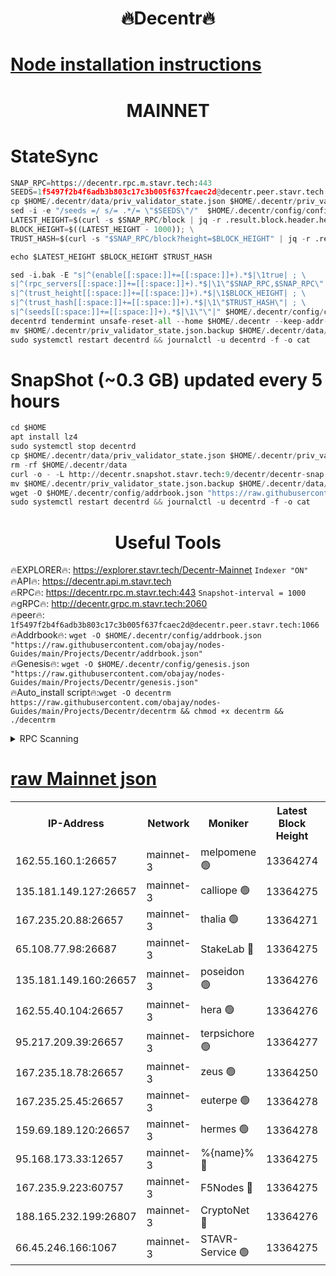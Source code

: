 <h1 align="center"> 🔥Decentr🔥</h1>

[Node installation instructions](https://github.com/obajay/nodes-Guides/tree/main/Projects/Decentr)
=
<h1 align="center"> MAINNET</h1>

# StateSync
```python
SNAP_RPC=https://decentr.rpc.m.stavr.tech:443
SEEDS=1f5497f2b4f6adb3b803c17c3b005f637fcaec2d@decentr.peer.stavr.tech:1066
cp $HOME/.decentr/data/priv_validator_state.json $HOME/.decentr/priv_validator_state.json.backup
sed -i -e "/seeds =/ s/= .*/= \"$SEEDS\"/"  $HOME/.decentr/config/config.toml
LATEST_HEIGHT=$(curl -s $SNAP_RPC/block | jq -r .result.block.header.height); \
BLOCK_HEIGHT=$((LATEST_HEIGHT - 1000)); \
TRUST_HASH=$(curl -s "$SNAP_RPC/block?height=$BLOCK_HEIGHT" | jq -r .result.block_id.hash)

echo $LATEST_HEIGHT $BLOCK_HEIGHT $TRUST_HASH

sed -i.bak -E "s|^(enable[[:space:]]+=[[:space:]]+).*$|\1true| ; \
s|^(rpc_servers[[:space:]]+=[[:space:]]+).*$|\1\"$SNAP_RPC,$SNAP_RPC\"| ; \
s|^(trust_height[[:space:]]+=[[:space:]]+).*$|\1$BLOCK_HEIGHT| ; \
s|^(trust_hash[[:space:]]+=[[:space:]]+).*$|\1\"$TRUST_HASH\"| ; \
s|^(seeds[[:space:]]+=[[:space:]]+).*$|\1\"\"|" $HOME/.decentr/config/config.toml
decentrd tendermint unsafe-reset-all --home $HOME/.decentr --keep-addr-book
mv $HOME/.decentr/priv_validator_state.json.backup $HOME/.decentr/data/priv_validator_state.json
sudo systemctl restart decentrd && journalctl -u decentrd -f -o cat
```
# SnapShot (~0.3 GB) updated every 5 hours
```python
cd $HOME
apt install lz4
sudo systemctl stop decentrd
cp $HOME/.decentr/data/priv_validator_state.json $HOME/.decentr/priv_validator_state.json.backup
rm -rf $HOME/.decentr/data
curl -o - -L http://decentr.snapshot.stavr.tech:9/decentr/decentr-snap.tar.lz4 | lz4 -c -d - | tar -x -C $HOME/.decentr --strip-components 2
mv $HOME/.decentr/priv_validator_state.json.backup $HOME/.decentr/data/priv_validator_state.json
wget -O $HOME/.decentr/config/addrbook.json "https://raw.githubusercontent.com/obajay/nodes-Guides/main/Projects/Decentr/addrbook.json"
sudo systemctl restart decentrd && journalctl -u decentrd -f -o cat
```

 <h1 align="center"> Useful Tools</h1>

🔥EXPLORER🔥:     https://explorer.stavr.tech/Decentr-Mainnet        `Indexer "ON"` \
🔥API🔥:          https://decentr.api.m.stavr.tech \
🔥RPC🔥:          https://decentr.rpc.m.stavr.tech:443              `Snapshot-interval = 1000` \
🔥gRPC🔥:         http://decentr.grpc.m.stavr.tech:2060 \
🔥peer🔥:         `1f5497f2b4f6adb3b803c17c3b005f637fcaec2d@decentr.peer.stavr.tech:1066` \
🔥Addrbook🔥:  `wget -O $HOME/.decentr/config/addrbook.json "https://raw.githubusercontent.com/obajay/nodes-Guides/main/Projects/Decentr/addrbook.json"` \
🔥Genesis🔥:  `wget -O $HOME/.decentr/config/genesis.json "https://raw.githubusercontent.com/obajay/nodes-Guides/main/Projects/Decentr/genesis.json"` \
🔥Auto_install script🔥:`wget -O decentrm https://raw.githubusercontent.com/obajay/nodes-Guides/main/Projects/Decentr/decentrm && chmod +x decentrm && ./decentrm`

<details>
<summary>RPC Scanning</summary>

<h2 align="center"> We scan nodes in real time every 4 hours. And we provide the final result of RPC endpoints.
We cannot influence the operation of these nodes in any way. </h2>


```python
If Voting Power is higher than 0 --> then the Node is a validator of the network and may be subject to attack and be a potential threat to the chain.
```
```python
We marked such validators with a red symbol
```

</details>

[raw Mainnet json](https://rpc-check.decentrm.stavr.tech/decentrm/rpc-decentrm-result.json)
=



<table><tr><th>IP-Address</th><th>Network</th><th>Moniker</th><th>Latest Block Height</th><th>Earliest Block Height</th><th>Catching Up</th><th>Tx Index</th><th>Voting Power</th><th>Scan Time</th></tr><tr><td>162.55.160.1:26657</td><td>mainnet-3</td><td>melpomene 🟢</td><td>13364274</td><td>1688950</td><td>False</td><td>on</td><td>0</td><td>2024-03-17T14:56:18.136005711UTC</td></tr><tr><td>135.181.149.127:26657</td><td>mainnet-3</td><td>calliope 🟢</td><td>13364275</td><td>1688950</td><td>False</td><td>on</td><td>0</td><td>2024-03-17T14:56:22.550135431UTC</td></tr><tr><td>167.235.20.88:26657</td><td>mainnet-3</td><td>thalia 🟢</td><td>13364271</td><td>1688950</td><td>False</td><td>on</td><td>0</td><td>2024-03-17T14:56:26.058698334UTC</td></tr><tr><td>65.108.77.98:26687</td><td>mainnet-3</td><td>StakeLab 🔴</td><td>13364275</td><td>1688950</td><td>False</td><td>on</td><td>5458874</td><td>2024-03-17T14:56:26.370484242UTC</td></tr><tr><td>135.181.149.160:26657</td><td>mainnet-3</td><td>poseidon 🟢</td><td>13364276</td><td>1688950</td><td>False</td><td>on</td><td>0</td><td>2024-03-17T14:56:30.764089900UTC</td></tr><tr><td>162.55.40.104:26657</td><td>mainnet-3</td><td>hera 🟢</td><td>13364276</td><td>1688950</td><td>False</td><td>on</td><td>0</td><td>2024-03-17T14:56:31.223138159UTC</td></tr><tr><td>95.217.209.39:26657</td><td>mainnet-3</td><td>terpsichore 🟢</td><td>13364277</td><td>1688950</td><td>False</td><td>on</td><td>0</td><td>2024-03-17T14:56:35.629730603UTC</td></tr><tr><td>167.235.18.78:26657</td><td>mainnet-3</td><td>zeus 🟢</td><td>13364250</td><td>1688950</td><td>False</td><td>on</td><td>0</td><td>2024-03-17T14:56:39.906652080UTC</td></tr><tr><td>167.235.25.45:26657</td><td>mainnet-3</td><td>euterpe 🟢</td><td>13364278</td><td>1688950</td><td>False</td><td>on</td><td>0</td><td>2024-03-17T14:56:42.211702662UTC</td></tr><tr><td>159.69.189.120:26657</td><td>mainnet-3</td><td>hermes 🟢</td><td>13364278</td><td>1688950</td><td>False</td><td>on</td><td>0</td><td>2024-03-17T14:56:44.450499096UTC</td></tr><tr><td>95.168.173.33:12657</td><td>mainnet-3</td><td>%{name}% 🔴</td><td>13364275</td><td>8964001</td><td>False</td><td>on</td><td>4280381</td><td>2024-03-17T14:56:23.542241001UTC</td></tr><tr><td>167.235.9.223:60757</td><td>mainnet-3</td><td>F5Nodes 🔴</td><td>13364275</td><td>12380001</td><td>False</td><td>off</td><td>562</td><td>2024-03-17T14:56:23.770503179UTC</td></tr><tr><td>188.165.232.199:26807</td><td>mainnet-3</td><td>CryptoNet 🔴</td><td>13364276</td><td>13242001</td><td>False</td><td>off</td><td>916288</td><td>2024-03-17T14:56:31.006609010UTC</td></tr><tr><td>66.45.246.166:1067</td><td>mainnet-3</td><td>STAVR-Service 🟢</td><td>13364275</td><td>13362001</td><td>False</td><td>on</td><td>0</td><td>2024-03-17T14:56:23.084704592UTC</td></tr></table>
